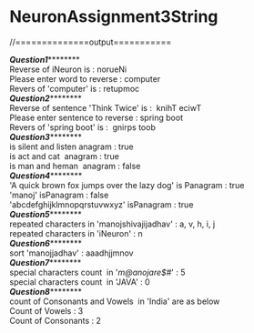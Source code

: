 # NeuronAssignment3String

//==============output===========<br/>

*******************Question1*************************** <br/>
Reverse of iNeuron is : norueNi<br/>
Please enter word to reverse : computer<br/>
Revers of 'computer' is : retupmoc<br/>
*******************Question2***************************<br/>
Reverse of sentence 'Think Twice' is :  knihT eciwT<br/>
Please enter sentence to reverse : spring boot<br/>
Revers of 'spring boot' is :  gnirps toob<br/>
*******************Question3***************************<br/>
is silent and listen anagram : true<br/>
is act and cat  anagram : true<br/>
is man and heman  anagram : false<br/>
*******************Question4***************************<br/>
'A quick brown fox jumps over the lazy dog' is Panagram : true<br/>
'manoj' isPanagram : false<br/>
'abcdefghijklmnopqrstuvwxyz' isPanagram : true<br/>
*******************Question5***************************<br/>
repeated characters in 'manojshivajijadhav' : a, v, h, i, j<br/>
repeated characters in 'iNeuron' : n<br/>
*******************Question6***************************<br/>
sort 'manojjadhav' : aaadhjjmnov<br/>
*******************Question7***************************<br/>
special characters count  in '*m@anojare$#*' : 5<br/>
special characters count  in 'JAVA' : 0<br/>
*******************Question8***************************<br/>
count of Consonants and Vowels  in 'India' are as below <br/>
Count of Vowels : 3<br/>
Count of Consonants : 2<br/>

